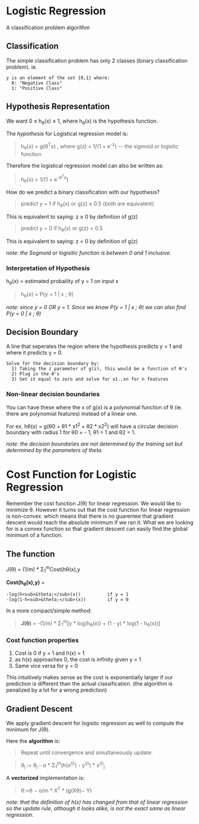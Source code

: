# Logistic Regression
A classification problem algorithm

## Classification
The simple classification problem has only 2 classes (binary classification problem). ie.
```
y is an element of the set {0,1} where: 
  0: "Negative Class"
  1: "Positive Class"
```

## Hypothesis Representation
We want 0 &le; h<sub>&theta;</sub>(x) &le; 1, where h<sub>&theta;</sub>(x) is the hypothesis function.

The *hypothesis* for Logistical regression model is:
> h<sub>&theta;</sub>(x) = g(&theta;<sup>T</sup>x)
, where g(z) = 1/(1 + e<sup>-z</sup>) -- the sigmoid or logistic function

Therefore the logistical regression model can also be written as:
> h<sub>&theta;</sub>(x) = 1/(1 + e<sup>-&theta;<sup>T</sup>x</sup>)

How do we predict a binary classification with our hypothesis?

> predict y = 1 if h<sub>&theta;</sub>(x) or g(z) &ge; 0.5 (both are equivalent)
    
This is equivalent to saying: z &ge; 0 by definition of g(z)

> predict y = 0 if h<sub>&theta;</sub>(x) or g(z) &lt; 0.5
    
This is equivalent to saying: z &lt; 0 by definition of g(z)

*note: the Sogmoid or logisitic function is between 0 and 1 inclusive.*

### Interpretation of Hypothesis
h<sub>&theta;</sub>(x) = estimated probaility of y = 1 on input x
> h<sub>&theta;</sub>(x) = P(y = 1 | x ; &theta;)

*note: since y = 0 OR y = 1. Since we know P(y = 1 | x ; &theta;) we can also find P(y = 0 | x ; &theta;)*

## Decision Boundary
A line that seperates the region where the hypothesis predicts y = 1 and where it predicts y = 0.
```
Solve for the decision boundary by:
  1) Taking the z parameter of g(z), this would be a function of θ's
  2) Plug in the θ's
  3) Set it equal to zero and solve for x1..xn for n features
```

### Non-linear decision boundaries
You can have these where the x of g(x) is a polynomial function of &theta; (ie. there are polynomial features) instead of a linear one. 

For ex. h&theta;(x) = g(&theta;0 + &theta;1 * x1<sup>2</sup> + &theta;2 * x2<sup>2</sup>) will have a circular decision boundary with radius 1 for &theta;0 = - 1, &theta;1 = 1 and &theta;2 = 1.

*note: the decision boundaries are not determined by the training set but determined by the parameters of theta.*

# Cost Function for Logistic Regression
Remember the cost function J(&theta;) for linear regression. We would like to minimize &theta;. However it turns out that the cost function for linear regression is non-convex. which means that there is no guarentee that gradient descent would reach the absolute minimum if we ran it. What we are looking for is a convex function so that gradient descent can easily find the global minimum of a function.

## The function
J(&theta;) = (1/m) * &Sigma;<sub>1</sub><sup>m</sup>Cost(h&theta;(x),y

**Cost(h<sub>&theta;</sub>(x),y)** =
```
-log(h<sub>&theta;</sub>(x))          if y = 1
-log(1-h<sub>&theta;</sub>(x))        if y = 0
```
In a more compact/simple method:
> **J(&theta;)** = -(1/m) * &Sigma;<sub>1</sub><sup>m</sup>[y * log(h<sub>&theta;</sub>(x)) + (1 - y) * log(1 - h<sub>&theta;</sub>(x))]

### Cost function properties

1. Cost is 0 if y = 1 and h(x) = 1
2. as h(x) approaches 0, the cost is infinity given y = 1
3. Same vice versa for y = 0

This intuitively makes sense as the cost is exponentially larger if our prediction is different than the actual classification. (the algorithm is penalized by a lot for a wrong prediction)

## Gradient Descent
We apply gradient descent for logistic regression as well to compute the minimum for J(&theta;).

Here the **algorithm** is:
> Repeat until convergence and simultaneously update:

> &theta;<sub>j</sub> := &theta;<sub>j</sub> - &alpha; * &Sigma;<sub>1</sub><sup>m</sup>(h(x<sup>(i)</sup>) - y<sup>(i)</sup>) * x<sup>(i)</sup><sub>j</sub>

A **vectorized** implementation is:
> θ:=θ − α/m * X<sup>T</sup> * (g(Xθ)− Y)

*note: that the definition of h(x) has changed from that of linear regression so the update rule, although it looks alike, is not the exact same as linear regression.*
